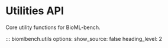# Utilities API

Core utility functions for BioML-bench.

::: biomlbench.utils
    options:
      show_source: false
      heading_level: 2

 